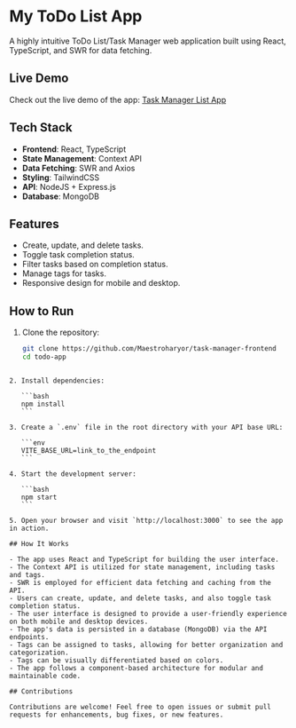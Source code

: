 # My ToDo List App

A highly intuitive ToDo List/Task Manager web application built using React, TypeScript, and SWR for data fetching.

## Live Demo

Check out the live demo of the app: [Task Manager List App](https://task-manager-frontend.vercel.app/)

## Tech Stack

- **Frontend**: React, TypeScript
- **State Management**: Context API
- **Data Fetching**: SWR and Axios
- **Styling**: TailwindCSS
- **API**: NodeJS + Express.js
- **Database**: MongoDB

## Features

- Create, update, and delete tasks.
- Toggle task completion status.
- Filter tasks based on completion status.
- Manage tags for tasks.
- Responsive design for mobile and desktop.

## How to Run

1. Clone the repository:

   ```bash
   git clone https://github.com/Maestroharyor/task-manager-frontend
   cd todo-app
   ```

````

2. Install dependencies:

   ```bash
   npm install
   ```

3. Create a `.env` file in the root directory with your API base URL:

   ```env
   VITE_BASE_URL=link_to_the_endpoint
   ```

4. Start the development server:

   ```bash
   npm start
   ```

5. Open your browser and visit `http://localhost:3000` to see the app in action.

## How It Works

- The app uses React and TypeScript for building the user interface.
- The Context API is utilized for state management, including tasks and tags.
- SWR is employed for efficient data fetching and caching from the API.
- Users can create, update, and delete tasks, and also toggle task completion status.
- The user interface is designed to provide a user-friendly experience on both mobile and desktop devices.
- The app's data is persisted in a database (MongoDB) via the API endpoints.
- Tags can be assigned to tasks, allowing for better organization and categorization.
- Tags can be visually differentiated based on colors.
- The app follows a component-based architecture for modular and maintainable code.

## Contributions

Contributions are welcome! Feel free to open issues or submit pull requests for enhancements, bug fixes, or new features.
````
